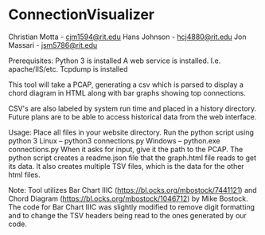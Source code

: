 # ConnectionVisualizer
Christian Motta - cjm1594@rit.edu
Hans Johnson - hcj4880@rit.edu
Jon Massari - jsm5786@rit.edu

Prerequisites:
	Python 3 is installed
	A web service is installed. I.e. apache/IIS/etc.
	Tcpdump is installed

This tool will take a PCAP, generating a csv which is parsed to display a chord diagram in HTML along with bar graphs showing top connections. 

CSV's are also labeled by system run time and placed in a history directory. Future plans are to be able to access historical data from the web interface.

Usage: Place all files in your website directory. Run the python script using python 3
  Linux – python3 connections.py 
  Windows – python.exe connections.py
When it asks for input, give it the path to the PCAP. The python script creates a readme.json file that the graph.html file reads to get its data. It also creates multiple TSV files, which is the data for the other html files.

Note: Tool utilizes Bar Chart IIIC (https://bl.ocks.org/mbostock/7441121) and Chord Diagram (https://bl.ocks.org/mbostock/1046712) by Mike Bostock. The code for Bar Chart IIIC was slightly modified to remove digit formatting and to change the TSV headers being read to the ones generated by our code.
